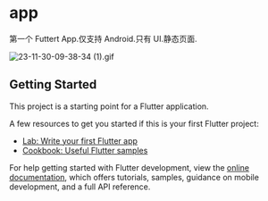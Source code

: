 # app

第一个 Futtert App.仅支持 Android.只有 UI.静态页面.

![23-11-30-09-38-34 (1).gif](https://imgfg.com/i/ZbEkxIy0Rs.gif)

## Getting Started

This project is a starting point for a Flutter application.

A few resources to get you started if this is your first Flutter project:

- [Lab: Write your first Flutter app](https://docs.flutter.dev/get-started/codelab)
- [Cookbook: Useful Flutter samples](https://docs.flutter.dev/cookbook)

For help getting started with Flutter development, view the
[online documentation](https://docs.flutter.dev/), which offers tutorials,
samples, guidance on mobile development, and a full API reference.
